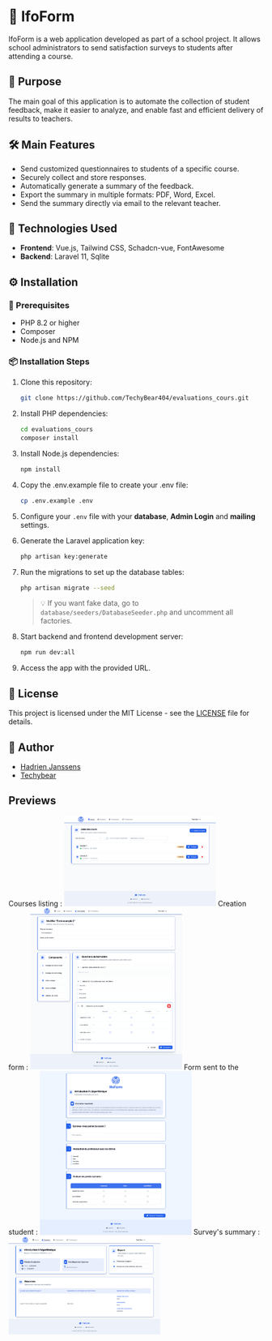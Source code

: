 # 📝 IfoForm

IfoForm is a web application developed as part of a school project. It allows school administrators to send satisfaction surveys to students after attending a course.

## 🎯 Purpose

The main goal of this application is to automate the collection of student feedback, make it easier to analyze, and enable fast and efficient delivery of results to teachers.

## 🛠️ Main Features

-   Send customized questionnaires to students of a specific course.
-   Securely collect and store responses.
-   Automatically generate a summary of the feedback.
-   Export the summary in multiple formats: PDF, Word, Excel.
-   Send the summary directly via email to the relevant teacher.

## 🧰 Technologies Used

-   **Frontend**: Vue.js, Tailwind CSS, Schadcn-vue, FontAwesome
-   **Backend**: Laravel 11, Sqlite

## ⚙️ Installation

### 🔧 Prerequisites

-   PHP 8.2 or higher
-   Composer
-   Node.js and NPM

### 📦 Installation Steps

1. Clone this repository:

    ```bash
    git clone https://github.com/TechyBear404/evaluations_cours.git
    ```

2. Install PHP dependencies:

    ```bash
    cd evaluations_cours
    composer install
    ```

3. Install Node.js dependencies:

    ```bash
    npm install
    ```

4. Copy the .env.example file to create your .env file:

    ```bash
    cp .env.example .env
    ```

5. Configure your `.env` file with your **database**, **Admin Login** and **mailing** settings.

6. Generate the Laravel application key:

    ```bash
    php artisan key:generate
    ```

7. Run the migrations to set up the database tables:

    ```bash
    php artisan migrate --seed
    ```

    > 💡 If you want fake data, go to `database/seeders/DatabaseSeeder.php` and uncomment all factories.

8. Start backend and frontend development server:

    ```bash
    npm run dev:all
    ```

9. Access the app with the provided URL.

## 📄 License

This project is licensed under the MIT License - see the [LICENSE](./LICENSE) file for details.

## 👤 Author

-   [Hadrien Janssens](https://github.com/Hadrien-Janssens)
-   [Techybear](https://github.com/TechyBear404)

## Previews

Courses listing :
<img src="https://github.com/TechyBear404/evaluations_cours/blob/main/public/images/screenshot/courses_listing.png?raw=true" alt="courses listing" width="300" />
Creation form :
<img src="https://github.com/TechyBear404/evaluations_cours/blob/main/public/images/screenshot/create_form.png?raw=true" alt="create form" width="300" />
Form sent to the student :
<img src="https://github.com/TechyBear404/evaluations_cours/blob/main/public/images/screenshot/form_student.png?raw=true" alt="form student" width="300" />
Survey's summary :
<img src="https://github.com/TechyBear404/evaluations_cours/blob/main/public/images/screenshot/survey.png?raw=true" alt="survey" width="300" />
